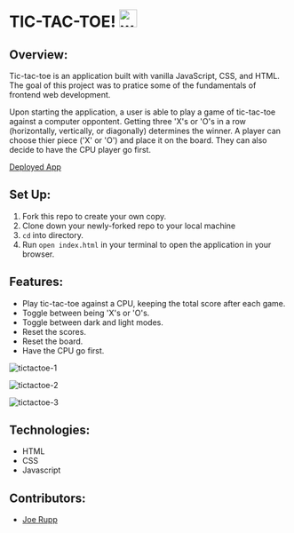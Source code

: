 # TIC-TAC-TOE!   <img src="https://user-images.githubusercontent.com/96392562/201264869-ff214964-6984-4be0-9d04-7919fc9bb27d.png" alt="white X inside of black square with rounded corners" width="32"/> 

## Overview:
Tic-tac-toe is an application built with vanilla JavaScript, CSS, and HTML. The goal of this project was to pratice some of the fundamentals of frontend web development.

Upon starting the application, a user is able to play a game of tic-tac-toe against a computer oppontent. Getting three 'X's or 'O's in a row (horizontally, vertically, or diagonally) determines the winner. A player can choose thier piece ('X' or 'O') and place it on the board. They can also decide to have the CPU player go first. 

[Deployed App](https://joerupp.github.io/tic-tac-toe/)

## Set Up:
1. Fork this repo to create your own copy.
2. Clone down your newly-forked repo to your local machine
3. `cd` into directory.
4. Run `open index.html` in your terminal to open the application in your browser.

## Features:
- Play tic-tac-toe against a CPU, keeping the total score after each game.
- Toggle between being 'X's or 'O's.
- Toggle between dark and light modes.
- Reset the scores.
- Reset the board.
- Have the CPU go first.

![tictactoe-1](https://user-images.githubusercontent.com/96392562/201267696-90b13ebc-2e0e-4693-8bf2-1e86c34d0398.gif)

![tictactoe-2](https://user-images.githubusercontent.com/96392562/201267700-fb414072-7cbe-4f22-8bf0-8bde04f25fc1.gif)

![tictactoe-3](https://user-images.githubusercontent.com/96392562/201267704-29cb467b-206f-43e4-95cc-fd6344aa301d.gif)


## Technologies:
- HTML
- CSS
- Javascript

## Contributors:
- [Joe Rupp](https://github.com/JoeRupp)
